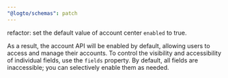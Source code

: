 ```yaml
---
"@logto/schemas": patch
---
```


refactor: set the default value of account center `enabled` to true.

As a result, the account API will be enabled by default, allowing users to access and manage their accounts. To control the visibility and accessibility of individual fields, use the `fields` property. By default, all fields are inaccessible; you can selectively enable them as needed.
